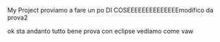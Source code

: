 My Project
proviamo a fare
un po DI COSEEEEEEEEEEEEEEmodifico da prova2

ok sta andanto tutto bene
prova con eclipse
vediamo come vaw